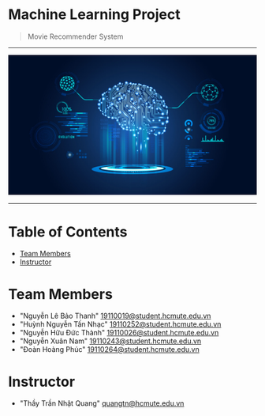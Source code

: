 # Machine Learning Project
> Movie Recommender System
<hr>

![Alt text](Resource/MachineLearning.jpg?raw=true "Machine Learning")

<hr>

# Table of Contents
* [Team Members](#team-members)
* [Instructor](#instructor)

# <a name="team-members"></a>Team Members
* "Nguyễn Lê Bảo Thanh" <19110019@student.hcmute.edu.vn>
* "Huỳnh Nguyễn Tấn Nhạc" <19110252@student.hcmute.edu.vn>
* "Nguyễn Hữu Đức Thành" <19110026@student.hcmute.edu.vn>
* "Nguyễn Xuân Nam" <19110243@student.hcmute.edu.vn>
* "Đoàn Hoàng Phúc" <19110264@student.hcmute.edu.vn>

# <a name="instructor"></a>Instructor
* "Thầy Trần Nhật Quang" <quangtn@hcmute.edu.vn>